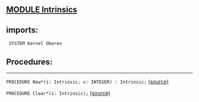 
## [MODULE Intrinsics](https://github.com/io-core/Script/blob/main/Intrinsics.Mod)

## imports:
` SYSTEM Kernel Oberon`
## Procedures:
---

`PROCEDURE New*(i: Intrinsic; v: INTEGER) : Intrinsic;` [(source)](https://github.com/io-core/Script/blob/main/Intrinsics.Mod#L15)


`PROCEDURE Clear*(i: Intrinsic);` [(source)](https://github.com/io-core/Script/blob/main/Intrinsics.Mod#L26)

